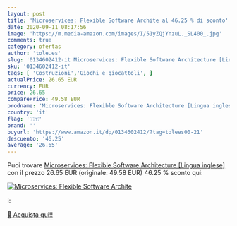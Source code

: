 ```yaml
---
layout: post
title: 'Microservices: Flexible Software Archite al 46.25 % di sconto'
date: 2020-09-11 08:17:56
image: 'https://m.media-amazon.com/images/I/51yZQjYnzuL._SL400_.jpg'
comments: true
category: ofertas
author: 'tole.es'
slug: '0134602412-it Microservices: Flexible Software Architecture [Lingua...'
sku: '0134602412-it'
tags: [ 'Costruzioni','Giochi e giocattoli', ]
actualPrice: 26.65 EUR
currency: EUR
price: 26.65
comparePrice: 49.58 EUR
prodname: 'Microservices: Flexible Software Architecture [Lingua inglese]'
country: 'it'
flag: '🇮🇹'
brand: ''
buyurl: 'https://www.amazon.it/dp/0134602412/?tag=tolees00-21'
descuento: '46.25'
average: '26.65'
---
```


Puoi trovare [Microservices: Flexible Software Architecture [Lingua inglese]](https://www.amazon.it/dp/0134602412/?tag=tolees00-21) con il prezzo 26.65 EUR (originale: 49.58 EUR) 46.25 % sconto qui:

[![Microservices: Flexible Software Archite](https://m.media-amazon.com/images/I/51yZQjYnzuL._SL400_.jpg)](https://www.amazon.it/dp/0134602412/?tag=tolees00-21)

ℹ️:


[🛒 Acquista qui!!](https://www.amazon.it/dp/0134602412/?tag=tolees00-21)
